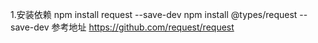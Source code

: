 1.安装依赖
    npm install request --save-dev
    npm install @types/request --save-dev
    参考地址 https://github.com/request/request